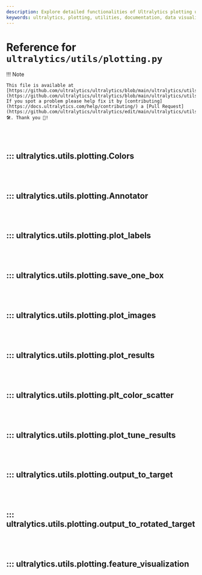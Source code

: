```yaml
---
description: Explore detailed functionalities of Ultralytics plotting utilities for data visualizations and custom annotations in ML projects.
keywords: ultralytics, plotting, utilities, documentation, data visualization, annotations, python, ML tools
---
```


# Reference for `ultralytics/utils/plotting.py`

!!! Note

    This file is available at [https://github.com/ultralytics/ultralytics/blob/main/ultralytics/utils/plotting.py](https://github.com/ultralytics/ultralytics/blob/main/ultralytics/utils/plotting.py). If you spot a problem please help fix it by [contributing](https://docs.ultralytics.com/help/contributing/) a [Pull Request](https://github.com/ultralytics/ultralytics/edit/main/ultralytics/utils/plotting.py) 🛠️. Thank you 🙏!

<br><br>

## ::: ultralytics.utils.plotting.Colors

<br><br>

## ::: ultralytics.utils.plotting.Annotator

<br><br>

## ::: ultralytics.utils.plotting.plot_labels

<br><br>

## ::: ultralytics.utils.plotting.save_one_box

<br><br>

## ::: ultralytics.utils.plotting.plot_images

<br><br>

## ::: ultralytics.utils.plotting.plot_results

<br><br>

## ::: ultralytics.utils.plotting.plt_color_scatter

<br><br>

## ::: ultralytics.utils.plotting.plot_tune_results

<br><br>

## ::: ultralytics.utils.plotting.output_to_target

<br><br>

## ::: ultralytics.utils.plotting.output_to_rotated_target

<br><br>

## ::: ultralytics.utils.plotting.feature_visualization

<br><br>
